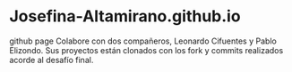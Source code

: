 # Josefina-Altamirano.github.io
github page
Colabore con dos compañeros, Leonardo Cifuentes y Pablo Elizondo.
Sus proyectos están clonados con los fork y commits realizados acorde al desafío final.
